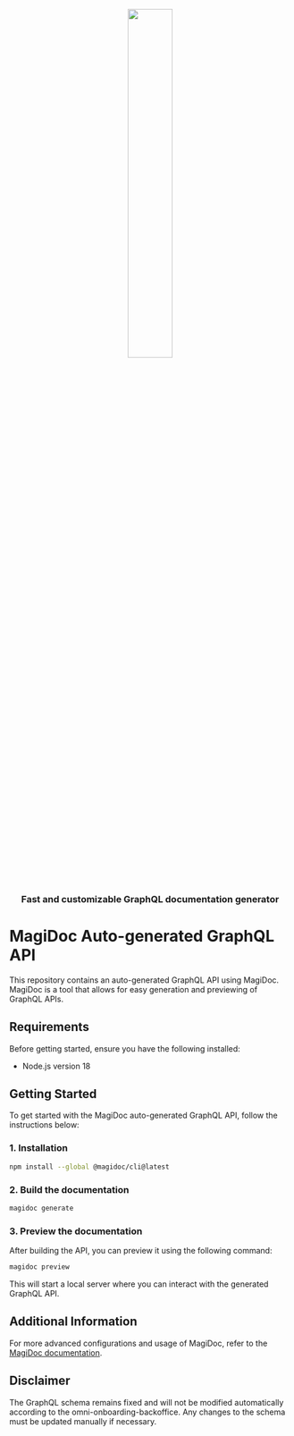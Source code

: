 <p align="center">
  <img width="40%" src="https://raw.githubusercontent.com/magidoc-org/magidoc/main/logo/logo_full.png">
</p>

<h3 align="center">Fast and customizable GraphQL documentation generator </h3>

# MagiDoc Auto-generated GraphQL API

This repository contains an auto-generated GraphQL API using MagiDoc. MagiDoc is a tool that allows for easy generation and previewing of GraphQL APIs.

## Requirements

Before getting started, ensure you have the following installed:

- Node.js version 18

## Getting Started

To get started with the MagiDoc auto-generated GraphQL API, follow the instructions below:

### 1. Installation

```bash
npm install --global @magidoc/cli@latest
```

### 2. Build the documentation

```bash
magidoc generate
```

### 3. Preview the documentation

After building the API, you can preview it using the following command:

```bash
magidoc preview
```

This will start a local server where you can interact with the generated GraphQL API.

## Additional Information

For more advanced configurations and usage of MagiDoc, refer to the [MagiDoc documentation](https://github.com/magidoc-org/magidoc).

## Disclaimer

The GraphQL schema remains fixed and will not be modified automatically according to the omni-onboarding-backoffice. Any changes to the schema must be updated manually if necessary.



